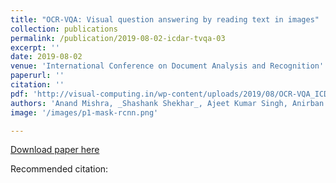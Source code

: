```yaml
---
title: "OCR-VQA: Visual question answering by reading text in images"
collection: publications
permalink: /publication/2019-08-02-icdar-tvqa-03
excerpt: ''
date: 2019-08-02
venue: 'International Conference on Document Analysis and Recognition'
paperurl: ''
citation: ''
pdf: 'http://visual-computing.in/wp-content/uploads/2019/08/OCR-VQA_ICDAR2019.pdf'
authors: 'Anand Mishra, _Shashank Shekhar_, Ajeet Kumar Singh, Anirban Chakraborty'
image: '/images/p1-mask-rcnn.png' 

---
```


[Download paper here](http://visual-computing.in/wp-content/uploads/2019/08/OCR-VQA_ICDAR2019.pdf)

Recommended citation: 